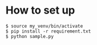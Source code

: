 # How to set up

```
$ source my_venv/bin/activate
$ pip install -r requirement.txt
$ python sample.py
```
